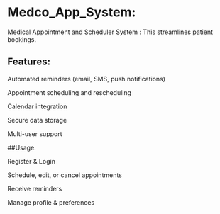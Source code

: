 # Medco_App_System:

Medical Appointment and Scheduler System : This streamlines patient bookings.

## Features:

   Automated reminders (email, SMS, push notifications)

   Appointment scheduling and rescheduling

   Calendar integration

   Secure data storage

   Multi-user support

##Usage:

Register & Login

Schedule, edit, or cancel appointments

Receive reminders

Manage profile & preferences
